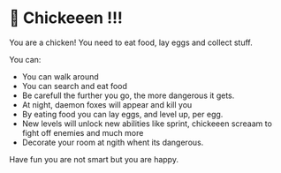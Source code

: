# 🐣 Chickeeen !!!

You are a chicken! You need to eat food, lay eggs and collect stuff.

You can:

 - You can walk around
 - You can search and eat food
 - Be carefull the further you go, the more dangerous it gets.
 - At night, daemon foxes will appear and kill you
 - By eating food you can lay eggs, and level up, per egg.
 - New levels will unlock new abilities like sprint, chickeeen screaam to fight off enemies and much more
 - Decorate your room at ngith whent its dangerous.

Have fun you are not smart but you are happy.
